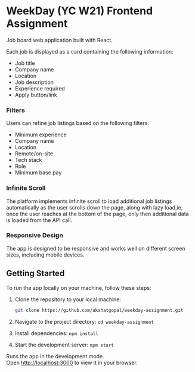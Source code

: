 # WeekDay (YC W21) Frontend Assignment

Job board web application built with React.

Each job is displayed as a card containing the following information:

- Job title
- Company name
- Location
- Job description
- Experience required
- Apply button/link

### Filters

Users can refine job listings based on the following filters:

- Minimum experience
- Company name
- Location
- Remote/on-site
- Tech stack
- Role
- Minimum base pay

### Infinite Scroll

The platform implements infinite scroll to load additional job listings automatically as the user scrolls down the page, along with lazy load,ie, once the user reaches at the bottom of the page, only then additional data is loaded from the API call.

### Responsive Design

The app is designed to be responsive and works well on different screen sizes, including mobile devices.

## Getting Started

To run the app locally on your machine, follow these steps:

1. Clone the repository to your local machine:

   ```bash
   git clone https://github.com/akshatgopal/weekday-assignment.git
   ```

2. Navigate to the project directory:
   `cd weekday-assignment`

3. Install dependencies:
   `npm install`

4. Start the development server:
   `npm start`

Runs the app in the development mode.\
Open [http://localhost:3000](http://localhost:3000) to view it in your browser.
